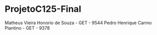 # ProjetoC125-Final
 
Matheus Vieira Honorio de Souza - GET - 9544
Pedro Henrique Carmo Piantino - GET - 9378
